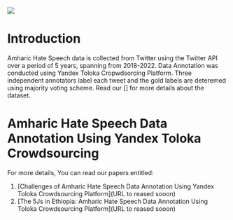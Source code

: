 
 [![](../../logo.png)](https://github.com/uhh-lt/amharicmodels/)
# Introduction
Amharic Hate Speech data is collected from Twitter using the Twitter API over a period of 5 years, spanning from 2018-2022. Data Annotation was conducted using Yandex Toloka Cropwdsorcing Platform. Three independent annotators label each tweet and the gold labels are deteremed using majority voting scheme.  Read our [] for more details about the dataset.

# Amharic Hate Speech Data Annotation Using Yandex Toloka Crowdsourcing 

For more details, You can read our papers entitled:
1. [Challenges of Amharic Hate Speech Data Annotation Using Yandex Toloka Crowdsourcing Platform](URL to reased sooon)
2. [The 5Js in Ethiopia: Amharic Hate Speech Data Annotation Using Toloka Crowdsourcing Platform](URL to reased sooon)
